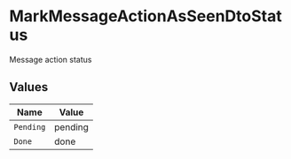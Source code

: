 # MarkMessageActionAsSeenDtoStatus

Message action status


## Values

| Name      | Value     |
| --------- | --------- |
| `Pending` | pending   |
| `Done`    | done      |